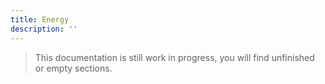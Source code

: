 ```yaml
---
title: Energy
description: ''
---
```


> This documentation is still work in progress, you will find unfinished or empty sections.
